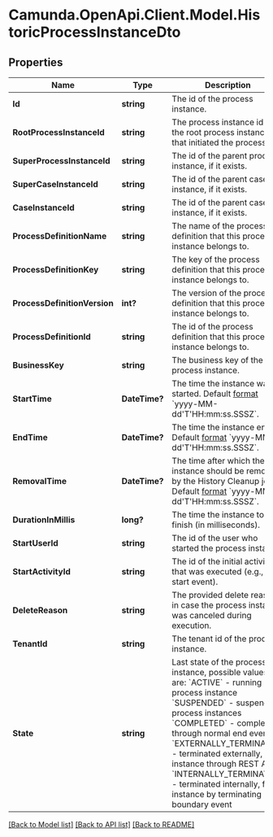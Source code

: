 # Camunda.OpenApi.Client.Model.HistoricProcessInstanceDto

## Properties

Name | Type | Description | Notes
------------ | ------------- | ------------- | -------------
**Id** | **string** | The id of the process instance. | [optional] 
**RootProcessInstanceId** | **string** | The process instance id of the root process instance that initiated the process. | [optional] 
**SuperProcessInstanceId** | **string** | The id of the parent process instance, if it exists. | [optional] 
**SuperCaseInstanceId** | **string** | The id of the parent case instance, if it exists. | [optional] 
**CaseInstanceId** | **string** | The id of the parent case instance, if it exists. | [optional] 
**ProcessDefinitionName** | **string** | The name of the process definition that this process instance belongs to. | [optional] 
**ProcessDefinitionKey** | **string** | The key of the process definition that this process instance belongs to. | [optional] 
**ProcessDefinitionVersion** | **int?** | The version of the process definition that this process instance belongs to. | [optional] 
**ProcessDefinitionId** | **string** | The id of the process definition that this process instance belongs to. | [optional] 
**BusinessKey** | **string** | The business key of the process instance. | [optional] 
**StartTime** | **DateTime?** | The time the instance was started. Default [format](https://docs.camunda.org/manual/7.16/reference/rest/overview/date-format/) &#x60;yyyy-MM-dd&#39;T&#39;HH:mm:ss.SSSZ&#x60;. | [optional] 
**EndTime** | **DateTime?** | The time the instance ended. Default [format](https://docs.camunda.org/manual/7.16/reference/rest/overview/date-format/) &#x60;yyyy-MM-dd&#39;T&#39;HH:mm:ss.SSSZ&#x60;. | [optional] 
**RemovalTime** | **DateTime?** | The time after which the instance should be removed by the History Cleanup job. Default [format](https://docs.camunda.org/manual/7.16/reference/rest/overview/date-format/) &#x60;yyyy-MM-dd&#39;T&#39;HH:mm:ss.SSSZ&#x60;. | [optional] 
**DurationInMillis** | **long?** | The time the instance took to finish (in milliseconds). | [optional] 
**StartUserId** | **string** | The id of the user who started the process instance. | [optional] 
**StartActivityId** | **string** | The id of the initial activity that was executed (e.g., a start event). | [optional] 
**DeleteReason** | **string** | The provided delete reason in case the process instance was canceled during execution. | [optional] 
**TenantId** | **string** | The tenant id of the process instance. | [optional] 
**State** | **string** | Last state of the process instance, possible values are:  &#x60;ACTIVE&#x60; - running process instance  &#x60;SUSPENDED&#x60; - suspended process instances  &#x60;COMPLETED&#x60; - completed through normal end event  &#x60;EXTERNALLY_TERMINATED&#x60; - terminated externally, for instance through REST API  &#x60;INTERNALLY_TERMINATED&#x60; - terminated internally, for instance by terminating boundary event | [optional] 

[[Back to Model list]](../README.md#documentation-for-models) [[Back to API list]](../README.md#documentation-for-api-endpoints) [[Back to README]](../README.md)

